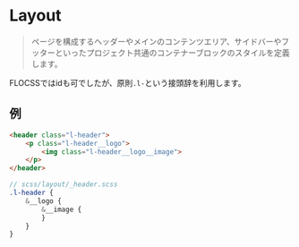 # Layout

> ページを構成するヘッダーやメインのコンテンツエリア、サイドバーやフッターといったプロジェクト共通のコンテナーブロックのスタイルを定義します。

FLOCSSではidも可でしたが、原則`.l-`という接頭辞を利用します。

## 例

```html
<header class="l-header">
    <p class="l-header__logo">
        <img class="l-header__logo__image">
    </p>
</header>
```

```scss
// scss/layout/_header.scss
.l-header {
    &__logo {
        &__image {
        }
    }
}
```